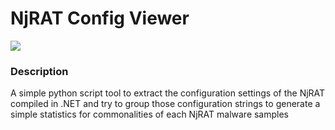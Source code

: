 # NjRAT Config Viewer

<img src="banner-nj.png"> </img>

### Description

A simple python script tool to extract the configuration settings of the NjRAT compiled in .NET and try to group those configuration strings to 
generate a simple statistics for commonalities of each NjRAT malware samples



